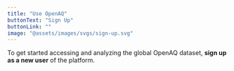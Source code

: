 ```yaml
---
title: "Use OpenAQ"
buttonText: "Sign Up"
buttonLink: ""
image: "@assets/images/svgs/sign-up.svg"
---
```


To get started accessing and analyzing the global OpenAQ dataset, **sign up as a new user** of the platform.
